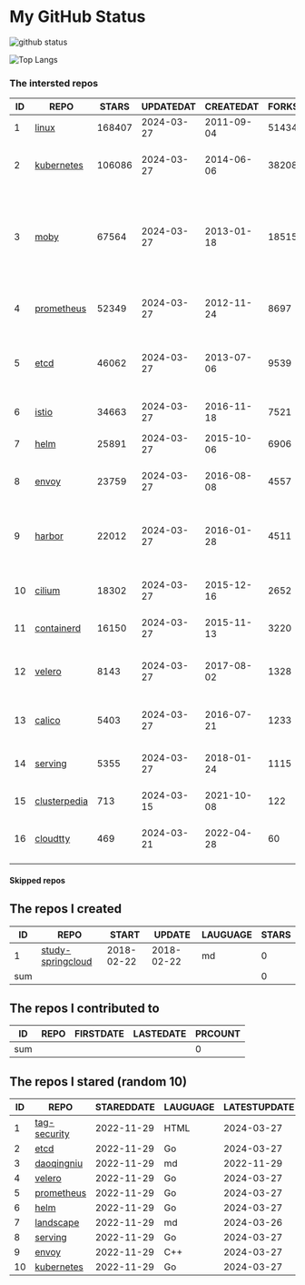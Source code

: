 # My GitHub Status

<img src="https://github-readme-stats-1.yihong0618.vercel.app/api?username=daoqingniu&show_icons=true&&&hide_title=true&count_private=true" alt="github status" />

![Top Langs](https://github-readme-stats-1.yihong0618.vercel.app/api/top-langs/?username=daoqingniu&layout=compact)

<!--START_SECTION:github_repos-->
### The intersted repos
| ID |                              REPO                               | STARS  | UPDATEDAT  | CREATEDAT  | FORKSCOUNT |                                                DESCRIPTIONS                                                |
|----|-----------------------------------------------------------------|--------|------------|------------|------------|------------------------------------------------------------------------------------------------------------|
|  1 | [linux](https://github.com/torvalds/linux)                      | 168407 | 2024-03-27 | 2011-09-04 |      51434 | Linux kernel source tree                                                                                   |
|  2 | [kubernetes](https://github.com/kubernetes/kubernetes)          | 106086 | 2024-03-27 | 2014-06-06 |      38208 | Production-Grade Container Scheduling and Management                                                       |
|  3 | [moby](https://github.com/moby/moby)                            |  67564 | 2024-03-27 | 2013-01-18 |      18515 | The Moby Project - a collaborative project for the container ecosystem to assemble container-based systems |
|  4 | [prometheus](https://github.com/prometheus/prometheus)          |  52349 | 2024-03-27 | 2012-11-24 |       8697 | The Prometheus monitoring system and time series database.                                                 |
|  5 | [etcd](https://github.com/etcd-io/etcd)                         |  46062 | 2024-03-27 | 2013-07-06 |       9539 | Distributed reliable key-value store for the most critical data of a distributed system                    |
|  6 | [istio](https://github.com/istio/istio)                         |  34663 | 2024-03-27 | 2016-11-18 |       7521 | Connect, secure, control, and observe services.                                                            |
|  7 | [helm](https://github.com/helm/helm)                            |  25891 | 2024-03-27 | 2015-10-06 |       6906 | The Kubernetes Package Manager                                                                             |
|  8 | [envoy](https://github.com/envoyproxy/envoy)                    |  23759 | 2024-03-27 | 2016-08-08 |       4557 | Cloud-native high-performance edge/middle/service proxy                                                    |
|  9 | [harbor](https://github.com/goharbor/harbor)                    |  22012 | 2024-03-27 | 2016-01-28 |       4511 | An open source trusted cloud native registry project that stores, signs, and scans content.                |
| 10 | [cilium](https://github.com/cilium/cilium)                      |  18302 | 2024-03-27 | 2015-12-16 |       2652 | eBPF-based Networking, Security, and Observability                                                         |
| 11 | [containerd](https://github.com/containerd/containerd)          |  16150 | 2024-03-27 | 2015-11-13 |       3220 | An open and reliable container runtime                                                                     |
| 12 | [velero](https://github.com/vmware-tanzu/velero)                |   8143 | 2024-03-27 | 2017-08-02 |       1328 | Backup and migrate Kubernetes applications and their persistent volumes                                    |
| 13 | [calico](https://github.com/projectcalico/calico)               |   5403 | 2024-03-27 | 2016-07-21 |       1233 | Cloud native networking and network security                                                               |
| 14 | [serving](https://github.com/knative/serving)                   |   5355 | 2024-03-27 | 2018-01-24 |       1115 | Kubernetes-based, scale-to-zero, request-driven compute                                                    |
| 15 | [clusterpedia](https://github.com/clusterpedia-io/clusterpedia) |    713 | 2024-03-15 | 2021-10-08 |        122 | The Encyclopedia of Kubernetes clusters                                                                    |
| 16 | [cloudtty](https://github.com/cloudtty/cloudtty)                |    469 | 2024-03-21 | 2022-04-28 |         60 | A Friendly Kubernetes CloudShell (Web Terminal) !                                                          |



#### Skipped repos
<!--END_SECTION:github_repos-->

<!--START_SECTION:my_github-->
## The repos I created
| ID  |                                 REPO                                 |   START    |   UPDATE   | LAUGUAGE | STARS |
|-----|----------------------------------------------------------------------|------------|------------|----------|-------|
|   1 | [study-springcloud](https://github.com/daoqingniu/study-springcloud) | 2018-02-22 | 2018-02-22 | md       |     0 |
| sum |                                                                      |            |            |          |     0 |

## The repos I contributed to
| ID  | REPO | FIRSTDATE | LASTEDATE | PRCOUNT |
|-----|------|-----------|-----------|---------|
| sum |      |           |           |       0 |

## The repos I stared (random 10)
| ID |                          REPO                          | STAREDDATE | LAUGUAGE | LATESTUPDATE |
|----|--------------------------------------------------------|------------|----------|--------------|
|  1 | [tag-security](https://github.com/cncf/tag-security)   | 2022-11-29 | HTML     | 2024-03-27   |
|  2 | [etcd](https://github.com/etcd-io/etcd)                | 2022-11-29 | Go       | 2024-03-27   |
|  3 | [daoqingniu](https://github.com/daoqingniu/daoqingniu) | 2022-11-29 | md       | 2022-11-29   |
|  4 | [velero](https://github.com/vmware-tanzu/velero)       | 2022-11-29 | Go       | 2024-03-27   |
|  5 | [prometheus](https://github.com/prometheus/prometheus) | 2022-11-29 | Go       | 2024-03-27   |
|  6 | [helm](https://github.com/helm/helm)                   | 2022-11-29 | Go       | 2024-03-27   |
|  7 | [landscape](https://github.com/cncf/landscape)         | 2022-11-29 | md       | 2024-03-26   |
|  8 | [serving](https://github.com/knative/serving)          | 2022-11-29 | Go       | 2024-03-27   |
|  9 | [envoy](https://github.com/envoyproxy/envoy)           | 2022-11-29 | C++      | 2024-03-27   |
| 10 | [kubernetes](https://github.com/kubernetes/kubernetes) | 2022-11-29 | Go       | 2024-03-27   |

<!--END_SECTION:my_github-->
